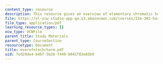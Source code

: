 ```yaml
---
content_type: resource
description: This resource gives an overview of elementary chromatic harmony.
file: https://ol-ocw-studio-app-qa.s3.amazonaws.com/courses/21m-302-harmony-and-counterpoint-ii-spring-2005/7ed29de4b4bf5b28f449b041f83e83b9_overofelechrharm.pdf
file_type: application/pdf
learning_resource_types: []
ocw_type: OCWFile
parent_title: Study Materials
parent_type: CourseSection
resourcetype: Document
title: overofelechrharm.pdf
uid: 7ed29de4-b4bf-5b28-f449-b041f83e83b9
---
```

